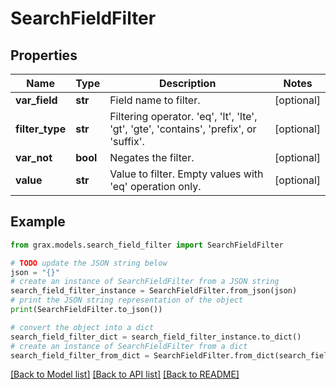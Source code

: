 # SearchFieldFilter


## Properties

Name | Type | Description | Notes
------------ | ------------- | ------------- | -------------
**var_field** | **str** | Field name to filter. | [optional] 
**filter_type** | **str** | Filtering operator. &#39;eq&#39;, &#39;lt&#39;, &#39;lte&#39;, &#39;gt&#39;, &#39;gte&#39;, &#39;contains&#39;, &#39;prefix&#39;, or &#39;suffix&#39;. | [optional] 
**var_not** | **bool** | Negates the filter. | [optional] 
**value** | **str** | Value to filter. Empty values with &#39;eq&#39; operation only. | [optional] 

## Example

```python
from grax.models.search_field_filter import SearchFieldFilter

# TODO update the JSON string below
json = "{}"
# create an instance of SearchFieldFilter from a JSON string
search_field_filter_instance = SearchFieldFilter.from_json(json)
# print the JSON string representation of the object
print(SearchFieldFilter.to_json())

# convert the object into a dict
search_field_filter_dict = search_field_filter_instance.to_dict()
# create an instance of SearchFieldFilter from a dict
search_field_filter_from_dict = SearchFieldFilter.from_dict(search_field_filter_dict)
```
[[Back to Model list]](../README.md#documentation-for-models) [[Back to API list]](../README.md#documentation-for-api-endpoints) [[Back to README]](../README.md)


